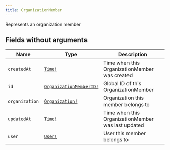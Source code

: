 ```yaml
---
title: OrganizationMember
---
```


Represents an organization member

## Fields without arguments

| Name | Type | Description |
|------|------|-------------|
| `createdAt` | [`Time!`](../scalar/time.md) | Time when this OrganizationMember was created |
| `id` | [`OrganizationMemberID!`](../scalar/organizationmemberid.md) | Global ID of this OrganizationMember |
| `organization` | [`Organization!`](../object/organization.md) | Organization this member belongs to |
| `updatedAt` | [`Time!`](../scalar/time.md) | Time when this OrganizationMember was last updated |
| `user` | [`User!`](../object/user.md) | User this member belongs to |

